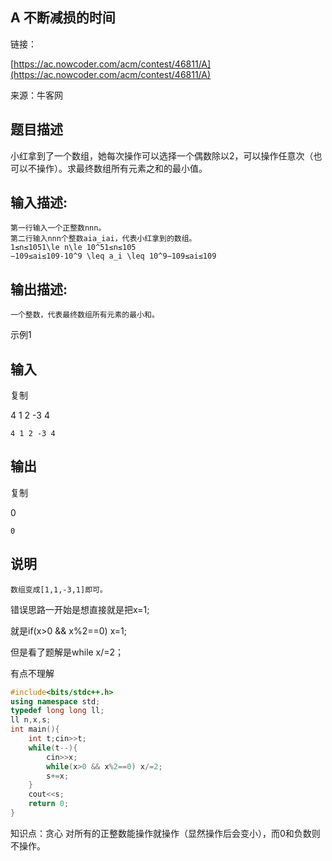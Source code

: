 ## A 不断减损的时间

链接：

[https://ac.nowcoder.com/acm/contest/46811/A](https://ac.nowcoder.com/acm/contest/46811/A)

来源：牛客网

## 题目描述

小红拿到了一个数组，她每次操作可以选择一个偶数除以2，可以操作任意次（也可以不操作）。求最终数组所有元素之和的最小值。

## **输入描述:**

```
第一行输入一个正整数nnn。
第二行输入nnn个整数aia_iai，代表小红拿到的数组。
1≤n≤1051\le n\le 10^51≤n≤105
−109≤ai≤109-10^9 \leq a_i \leq 10^9−109≤ai≤109
```

## **输出描述:**

```
一个整数，代表最终数组所有元素的最小和。
```

示例1

## 输入

复制

4
1 2 -3 4

`4
1 2 -3 4`

## 输出

复制

0

`0`

## 说明

`数组变成[1,1,-3,1]即可。`

错误思路一开始是想直接就是把x=1;

就是if(x>0 && x%2==0) x=1;

但是看了题解是while  x/=2；

有点不理解

```cpp
#include<bits/stdc++.h>
using namespace std;
typedef long long ll;
ll n,x,s;
int main(){ 
    int t;cin>>t;
    while(t--){
        cin>>x;
        while(x>0 && x%2==0) x/=2;
        s+=x;
    }
    cout<<s;
    return 0;
}
```

知识点：贪心
对所有的正整数能操作就操作（显然操作后会变小），而0和负数则不操作。